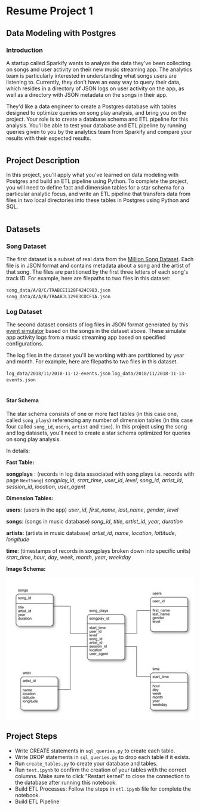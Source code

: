 # Resume Project 1

## Data Modeling with Postgres

### Introduction
A startup called Sparkify wants to analyze the data they've been collecting on songs and user activity on their new music streaming app. The analytics team is particularly interested in understanding what songs users are listening to. Currently, they don't have an easy way to query their data, which resides in a directory of JSON logs on user activity on the app, as well as a directory with JSON metadata on the songs in their app.

They'd like a data engineer to create a Postgres database with tables designed to optimize queries on song play analysis, and bring you on the project. Your role is to create a database schema and ETL pipeline for this analysis. You'll be able to test your database and ETL pipeline by running queries given to you by the analytics team from Sparkify and compare your results with their expected results.
#

## Project Description
In this project, you'll apply what you've learned on data modeling with Postgres and build an ETL pipeline using Python. To complete the project, you will need to define fact and dimension tables for a star schema for a particular analytic focus, and write an ETL pipeline that transfers data from files in two local directories into these tables in Postgres using Python and SQL.

#

## Datasets

### Song Dataset
The first dataset is a subset of real data from the [Million Song Dataset](https://labrosa.ee.columbia.edu/millionsong/). Each file is in JSON format and contains metadata about a song and the artist of that song. The files are partitioned by the first three letters of each song's track ID. For example, here are filepaths to two files in this dataset:

`song_data/A/B/C/TRABCEI128F424C983.json`
`song_data/A/A/B/TRAABJL12903CDCF1A.json`


### Log Dataset

The second dataset consists of log files in JSON format generated by this [event simulator](https://github.com/Interana/eventsim) based on the songs in the dataset above. These simulate app activity logs from a music streaming app based on specified configurations.

The log files in the dataset you'll be working with are partitioned by year and month. For example, here are filepaths to two files in this dataset.

`log_data/2018/11/2018-11-12-events.json`
`log_data/2018/11/2018-11-13-events.json`

#

#### Star Schema
The star schema consists of one or more fact tables (in this case one, called `song_plays`) referencing any number of dimension tables (in this case four called `song_id`, `users`, `artist` and `time`). In this project using the song and log datasets, you'll need to create a star schema optimized for queries on song play analysis.

In details:

**Fact Table:**

**songplays** : (records in log data associated with song plays i.e. records with page `NextSong`) *songplay_id*, *start_time*, *user_id*, *level*, *song_id*, *artist_id*, *session_id*, *location*, *user_agent*

**Dimension Tables:**

**users**: (users in the app) *user_id*, *first_name*, *last_name*, *gender*, *level*

**songs**: (songs in music database) *song_id*, *title*, *artist_id*, *year*, *duration*

**artists**: (artists in music database) *artist_id*, *name*, *location*, *lattitude*, *longitude*

**time**: (timestamps of records in songplays broken down into specific units)
*start_time*, *hour*, *day*, *week*, *month*, *year*, *weekday*





**Image Schema:**

![schema](schema.png)


## Project Steps

- Write CREATE statements in `sql_queries.py` to create each table.
- Write DROP statements in `sql_queries.py` to drop each table if it exists.
- Run `create_tables.py` to create your database and tables.
- Run `test.ipynb` to confirm the creation of your tables with the correct columns. Make sure to click "Restart kernel" to close the connection to the database after running this notebook.
- Build ETL Processes: Follow the steps in `etl.ipynb` file for complete the notebook. 
- Build ETL Pipeline

